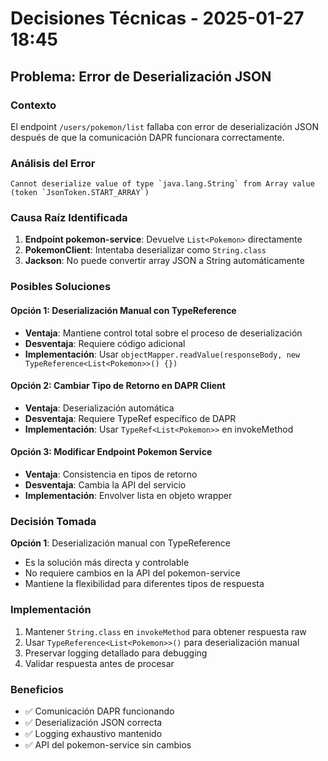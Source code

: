 # Decisiones Técnicas - 2025-01-27 18:45

## Problema: Error de Deserialización JSON

### Contexto
El endpoint `/users/pokemon/list` fallaba con error de deserialización JSON después de que la comunicación DAPR funcionara correctamente.

### Análisis del Error
```
Cannot deserialize value of type `java.lang.String` from Array value (token `JsonToken.START_ARRAY`)
```

### Causa Raíz Identificada
1. **Endpoint pokemon-service**: Devuelve `List<Pokemon>` directamente
2. **PokemonClient**: Intentaba deserializar como `String.class`
3. **Jackson**: No puede convertir array JSON a String automáticamente

### Posibles Soluciones

#### Opción 1: Deserialización Manual con TypeReference
- **Ventaja**: Mantiene control total sobre el proceso de deserialización
- **Desventaja**: Requiere código adicional
- **Implementación**: Usar `objectMapper.readValue(responseBody, new TypeReference<List<Pokemon>>() {})`

#### Opción 2: Cambiar Tipo de Retorno en DAPR Client
- **Ventaja**: Deserialización automática
- **Desventaja**: Requiere TypeRef específico de DAPR
- **Implementación**: Usar `TypeRef<List<Pokemon>>` en invokeMethod

#### Opción 3: Modificar Endpoint Pokemon Service
- **Ventaja**: Consistencia en tipos de retorno
- **Desventaja**: Cambia la API del servicio
- **Implementación**: Envolver lista en objeto wrapper

### Decisión Tomada
**Opción 1**: Deserialización manual con TypeReference
- Es la solución más directa y controlable
- No requiere cambios en la API del pokemon-service
- Mantiene la flexibilidad para diferentes tipos de respuesta

### Implementación
1. Mantener `String.class` en `invokeMethod` para obtener respuesta raw
2. Usar `TypeReference<List<Pokemon>>()` para deserialización manual
3. Preservar logging detallado para debugging
4. Validar respuesta antes de procesar

### Beneficios
- ✅ Comunicación DAPR funcionando
- ✅ Deserialización JSON correcta
- ✅ Logging exhaustivo mantenido
- ✅ API del pokemon-service sin cambios 